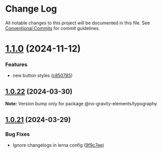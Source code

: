 # Change Log

All notable changes to this project will be documented in this file.
See [Conventional Commits](https://conventionalcommits.org) for commit guidelines.

# [1.1.0](https://github.com/no-gravity-company/no-gravity-elements/compare/@no-gravity-elements/typography@1.0.22...@no-gravity-elements/typography@1.1.0) (2024-11-12)

### Features

- new button styles ([c850785](https://github.com/no-gravity-company/no-gravity-elements/commit/c850785418de3a4f9ca393c75260ed407061314a))

## [1.0.22](https://github.com/no-gravity-company/no-gravity-elements/compare/@no-gravity-elements/typography@1.0.21...@no-gravity-elements/typography@1.0.22) (2024-03-30)

**Note:** Version bump only for package @no-gravity-elements/typography

## [1.0.21](https://github.com/no-gravity-company/no-gravity-elements/compare/@no-gravity-elements/typography@1.0.16...@no-gravity-elements/typography@1.0.21) (2024-03-29)

### Bug Fixes

- Ignore changelogs in lerna config ([9f9c7ee](https://github.com/no-gravity-company/no-gravity-elements/commit/9f9c7ee07e4e05f8dfe9c934bf884515ee8d0732))
